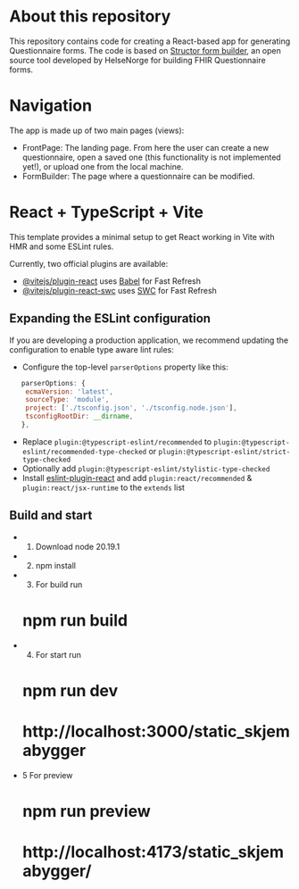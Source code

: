 # About this repository
This repository contains code for creating a React-based app for generating Questionnaire forms.
The code is based on [Structor form builder](https://github.com/helsenorge/structor-export), an open source tool developed by HelseNorge for building FHIR Questionnaire forms. 

# Navigation
The app is made up of two main pages (views):
- FrontPage: The landing page. From here the user can create a new questionnaire, open a saved one (this functionality is not implemented yet!), or upload one from the local machine.
- FormBuilder: The page where a questionnaire can be modified.


# React + TypeScript + Vite

This template provides a minimal setup to get React working in Vite with HMR and some ESLint rules.

Currently, two official plugins are available:

- [@vitejs/plugin-react](https://github.com/vitejs/vite-plugin-react/blob/main/packages/plugin-react/README.md) uses [Babel](https://babeljs.io/) for Fast Refresh
- [@vitejs/plugin-react-swc](https://github.com/vitejs/vite-plugin-react-swc) uses [SWC](https://swc.rs/) for Fast Refresh

## Expanding the ESLint configuration

If you are developing a production application, we recommend updating the configuration to enable type aware lint rules:

- Configure the top-level `parserOptions` property like this:

```js
   parserOptions: {
    ecmaVersion: 'latest',
    sourceType: 'module',
    project: ['./tsconfig.json', './tsconfig.node.json'],
    tsconfigRootDir: __dirname,
   },
```

- Replace `plugin:@typescript-eslint/recommended` to `plugin:@typescript-eslint/recommended-type-checked` or `plugin:@typescript-eslint/strict-type-checked`
- Optionally add `plugin:@typescript-eslint/stylistic-type-checked`
- Install [eslint-plugin-react](https://github.com/jsx-eslint/eslint-plugin-react) and add `plugin:react/recommended` & `plugin:react/jsx-runtime` to the `extends` list

## Build and start

- 1.  Download node 20.19.1
- 2.  npm install
- 3.  For build run
  # npm run build
- 4.  For start run
  # npm run dev
  # http://localhost:3000/static_skjemabygger
- 5 For preview
  # npm run preview
  # http://localhost:4173/static_skjemabygger/
